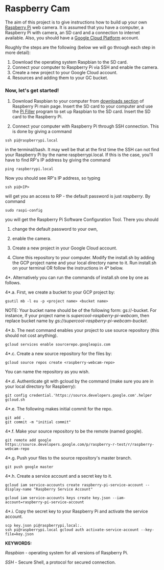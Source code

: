 # Raspberry Cam

The aim of this project is to give instructions how to build up your own [Raspberry Pi](https://www.raspberrypi.org/) web camera. It is assumed that you have a computer, a Raspberry Pi with camera, an SD card and a connection to internet available. Also, you should have a [Google Cloud Platform](https://cloud.google.com/) account.



Roughly the steps are the following (below we will go through each step in more detail):

1. Download the operating system Raspbian to the SD card.
2. Connect your computer to Raspberry Pi via SSH and enable the camera.
3. Create a new project to your Google Cloud account.
4. Resources and adding them to your GC bucket.


### Now, let's get started!

1. Download Raspbian to your computer from [downloads section](https://www.raspberrypi.org/downloads/) of Raspberry Pi main page. Insert the SD card to your computer and use the [Pi Filler](http://ivanx.com/raspberrypi/) program to set up Raspbian to the SD card. Insert the SD card to the Raspberry Pi.

2. Connect your computer with Raspberry Pi through SSH connection. This is done by giving a command
```
ssh pi@raspberrypi.local
```
in the terminal/bash. It may well be that at the first time the SSH can not find your Raspberry Pi by the name raspberrypi.local. If this is the case, you'll have to find RP's IP address by giving the command
```
ping raspberrypi.local
```
Now you should see RP's IP address, so typing
```
ssh pi@<IP>
```
will get you an access to RP - the default password is just *raspberry*. By command
```
sudo raspi-config
```
you will get the Raspberry Pi Software Configuration Tool. There you should
 1. change the default password to your own,
 2. enable the camera.



3. Create a new project in your Google Cloud account.
4. Clone this repository to your computer. Modify the install.sh by adding the GCP project name and your local directory name to it. Run install.sh on your terminal OR follow the instructions in 4* below.

4*. Alternatively you can run the commands of install.sh one by one as follows.

4*.a. First, we create a bucket to your GCP project by:
```
gsutil mb -l eu -p <project name> <bucket name>
```
NOTE: Your bucket name should be of the following form: gs://<project name>-bucket. For instance, if your project name is *supercool-raspberry-pi-webcam*, then replace bucket name by *gs://supercool-raspberry-pi-webcam-bucket*.

4*.b. The next command enables your project to use source repository (this should not cost anything).

```
gcloud services enable sourcerepo.googleapis.com
```

4*.c. Create a new source repository for the files by:
```
gcloud source repos create <raspberry-webcam-repo>
```
You can name the repository as you wish.

4*.d. Authenticate git with gcloud by the command (make sure you are in your local directory for Raspberry):

```
git config credential.'https://source.developers.google.com'.helper gcloud.sh
```
4*.e. The following makes initial commit for the repo.

```
git add .
git commit -m "initial commit"
```
4*.f. Make your source repository to be the remote (named google).

```
git remote add google https://source.developers.google.com/p/raspberry-r-test/r/raspberry-webcam-repo
```

4*.g. Push your files to the source repository's master branch.
```
git push google master
```

4*.h. Create a service account and a secret key to it.

```
gcloud iam service-accounts create raspberry-pi-service-account --display-name "Raspberry Service Account"
```
```
gcloud iam service-accounts keys create key.json --iam-account=raspberry-pi-service-account
```

4*.i. Copy the secret key to your Raspberry Pi and activate the service account.

```
scp key.json pi@raspberrypi.local:.
ssh pi@raspberrypi.local gcloud auth activate-service-account --key-file=key.json

```

**KEYWORDS:**

*Raspbian* - operating system for all versions of Raspberry Pi.

*SSH* - Secure Shell, a protocol for secured connection.
